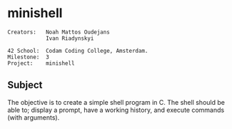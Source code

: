 # minishell
```
Creators:	Noah Mattos Oudejans
			Ivan Riadynskyi

42 School:	Codam Coding College, Amsterdam.
Milestone:	3
Project:	minishell
```



## Subject
The objective is to create a simple shell program in C. The shell should be able to; display a prompt, have a working history, and execute commands (with arguments).
